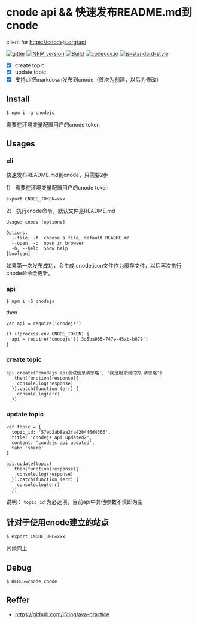 # cnode api && 快速发布README.md到cnode

client for https://cnodejs.org/api

[![gitter](https://badges.gitter.im/Join%20Chat.svg)](https://gitter.im/cnodejs-api/Lobby?utm_source=badge&utm_medium=badge&utm_campaign=pr-badge&utm_content=badge)
[![NPM version](https://img.shields.io/npm/v/cnodejs-api.svg?style=flat-square)](https://www.npmjs.com/package/cnodejs-api)
[![Build](https://travis-ci.org/i5ting/cnodejs-api.svg?branch=master)](https://travis-ci.org/i5ting/cnodejs-api)
[![codecov.io](https://codecov.io/github/i5ting/cnodejs-api/coverage.svg?branch=master)](https://codecov.io/github/i5ting/cnodejs-api?branch=master)
[![js-standard-style](https://img.shields.io/badge/code%20style-standard-brightgreen.svg)](http://standardjs.com/)

- [x] create topic
- [x] update topic
- [x] 支持cli把markdown发布到cnode（首次为创建，以后为修改）

## Install

```
$ npm i -g cnodejs
```

需要在环境变量配置用户的cnode token

## Usages

### cli

快速发布README.md到cnode，只需要2步

1） 需要在环境变量配置用户的cnode token
  
```
export CNODE_TOKEN=xxx
```

2） 执行cnode命令，默认文件是README.md

```
Usage: cnode [options]

Options:
  --file, -f  choose a file, default README.md
  --open, -o  open in browser
  -h, --help  Show help                                                [boolean]
```

如果第一次发布成功，会生成.cnode.json文件作为缓存文件，以后再次执行cnode命令会更新。

### api

```
$ npm i -S cnodejs
```

then

```
var api = require('cnodejs')

if (!process.env.CNODE_TOKEN) {
  api = require('cnodejs')('3d5ba965-747e-45ab-b879')
}
```

### create topic

```
api.create('cnodejs api测试信息请忽略', '我是用来测试的,请忽略')
  .then(function(response){
    console.log(response)
  }).catch(function (err) {
    console.log(err)
  })
```

### update topic

```
var topic = {
  topic_id: '57eb2ab8ea2fa420446d4366',
  title: 'cnodejs api updated2',
  content: 'cnodejs api updated',
  tab: 'share'
}

api.update(topic)
  .then(function(response){
    console.log(response)
  }).catch(function (err) {
    console.log(err)
  })
```

说明： `topic_id` 为必选项，目前api中其他参数不填即为空

## 针对于使用cnode建立的站点 

```
$ export CNODE_URL=xxx
```

其他同上

## Debug

```
$ DEBUG=cnode cnode
```

## Reffer

- https://github.com/i5ting/ava-practice

